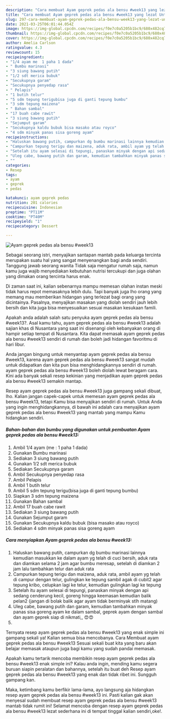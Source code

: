 ```yaml
---
description: "Cara membuat Ayam geprek pedas ala bensu #week13 yang lezat Untuk Jualan"
title: "Cara membuat Ayam geprek pedas ala bensu #week13 yang lezat Untuk Jualan"
slug: 297-cara-membuat-ayam-geprek-pedas-ala-bensu-week13-yang-lezat-untuk-jualan
date: 2021-03-25T06:01:44.054Z
image: https://img-global.cpcdn.com/recipes/f0e7c0a5205b1bc9/680x482cq70/ayam-geprek-pedas-ala-bensu-week13-foto-resep-utama.jpg
thumbnail: https://img-global.cpcdn.com/recipes/f0e7c0a5205b1bc9/680x482cq70/ayam-geprek-pedas-ala-bensu-week13-foto-resep-utama.jpg
cover: https://img-global.cpcdn.com/recipes/f0e7c0a5205b1bc9/680x482cq70/ayam-geprek-pedas-ala-bensu-week13-foto-resep-utama.jpg
author: Amelia Carlson
ratingvalue: 4.3
reviewcount: 15
recipeingredient:
- "1/4 ayam me  1 paha 1 dada"
- " Bumbu marinasi"
- "3 siung bawang putih"
- "1/2 sdt merica bubuk"
- "Secukupnya garam"
- "Secukupnya penyedap rasa"
- " Pelapis"
- "1 butih telur"
- "5 sdm tepung terigubisa juga di ganti tepung bumbu"
- "3 sdm tepung maizena"
- " Bahan sambal"
- "17 buah cabe rawit"
- "3 siung bawang putih"
- "Sejumput garam"
- "Secukupnya kaldu bubuk bisa masako atau royco"
- "4 sdm minyak panas sisa goreng ayam"
recipeinstructions:
- "Haluskan bawang putih, campurkan dg bumbu marinasi lainnya kemudian masukkan ke dalam ayam yg telah di cuci bersih, aduk rata dan diamkan selama 2 jam agar bumbu meresap, setelah di diamkan 2 jam lalu tambahkan telur dan aduk rata"
- "Campurkan tepung terigu dan maizena, aduk rata, ambil ayam yg telah di campur dengan telur, gulingkan ke tepung sambil agak di cubit2 agar tepung kribo, celupkan lagi ke telur, kemudian gulingkan lagi ke tepung"
- "Setelah itu ayam selesai di tepungi, panaskan minyak dengan api sedang cenderung kecil, goreng hingga keemasan kemudian balik pelan2 (jangan di bolak balik agar ayam tidak berminyak stlh matang)"
- "Uleg cabe, bawang putih dan garam, kemudian tambahkan minyak panas sisa goreng ayam ke dalam sambal, geprek ayam dengan sambal dan ayam geprek siap di nikmati,, 😍😍"
- ""
categories:
- Resep
tags:
- ayam
- geprek
- pedas

katakunci: ayam geprek pedas 
nutrition: 201 calories
recipecuisine: Indonesian
preptime: "PT11M"
cooktime: "PT40M"
recipeyield: "1"
recipecategory: Dessert

---
```



![Ayam geprek pedas ala bensu #week13](https://img-global.cpcdn.com/recipes/f0e7c0a5205b1bc9/680x482cq70/ayam-geprek-pedas-ala-bensu-week13-foto-resep-utama.jpg)

Sebagai seorang istri, menyajikan santapan mantab pada keluarga tercinta merupakan suatu hal yang sangat menyenangkan bagi anda sendiri. Tanggung jawab seorang  wanita Tidak saja mengatur rumah saja, namun kamu juga wajib menyediakan kebutuhan nutrisi tercukupi dan juga olahan yang dimakan orang tercinta harus enak.

Di zaman  saat ini, kalian sebenarnya mampu memesan olahan instan meski tidak harus repot memasaknya lebih dulu. Tapi banyak juga lho orang yang memang mau memberikan hidangan yang terlezat bagi orang yang dicintainya. Pasalnya, menyajikan masakan yang diolah sendiri jauh lebih bersih dan kita juga bisa menyesuaikan sesuai masakan kesukaan famili. 



Apakah anda adalah salah satu penyuka ayam geprek pedas ala bensu #week13?. Asal kamu tahu, ayam geprek pedas ala bensu #week13 adalah sajian khas di Nusantara yang saat ini disenangi oleh kebanyakan orang di hampir setiap tempat di Nusantara. Kita dapat memasak ayam geprek pedas ala bensu #week13 sendiri di rumah dan boleh jadi hidangan favoritmu di hari libur.

Anda jangan bingung untuk menyantap ayam geprek pedas ala bensu #week13, karena ayam geprek pedas ala bensu #week13 sangat mudah untuk didapatkan dan kita pun bisa menghidangkannya sendiri di rumah. ayam geprek pedas ala bensu #week13 boleh diolah lewat beragam cara. Kini ada banyak sekali resep kekinian yang menjadikan ayam geprek pedas ala bensu #week13 semakin mantap.

Resep ayam geprek pedas ala bensu #week13 juga gampang sekali dibuat, lho. Kalian jangan capek-capek untuk memesan ayam geprek pedas ala bensu #week13, tetapi Kamu bisa menyajikan sendiri di rumah. Untuk Anda yang ingin menghidangkannya, di bawah ini adalah cara menyajikan ayam geprek pedas ala bensu #week13 yang mantab yang mampu Kamu hidangkan sendiri.

<!--inarticleads1-->

##### Bahan-bahan dan bumbu yang digunakan untuk pembuatan Ayam geprek pedas ala bensu #week13:

1. Ambil 1/4 ayam (me : 1 paha 1 dada)
1. Gunakan  Bumbu marinasi
1. Sediakan 3 siung bawang putih
1. Gunakan 1/2 sdt merica bubuk
1. Sediakan Secukupnya garam
1. Ambil Secukupnya penyedap rasa
1. Ambil  Pelapis
1. Ambil 1 butih telur
1. Ambil 5 sdm tepung terigu(bisa juga di ganti tepung bumbu)
1. Siapkan 3 sdm tepung maizena
1. Gunakan  Bahan sambal
1. Ambil 17 buah cabe rawit
1. Sediakan 3 siung bawang putih
1. Gunakan Sejumput garam
1. Gunakan Secukupnya kaldu bubuk (bisa masako atau royco)
1. Sediakan 4 sdm minyak panas sisa goreng ayam




<!--inarticleads2-->

##### Cara menyiapkan Ayam geprek pedas ala bensu #week13:

1. Haluskan bawang putih, campurkan dg bumbu marinasi lainnya kemudian masukkan ke dalam ayam yg telah di cuci bersih, aduk rata dan diamkan selama 2 jam agar bumbu meresap, setelah di diamkan 2 jam lalu tambahkan telur dan aduk rata
1. Campurkan tepung terigu dan maizena, aduk rata, ambil ayam yg telah di campur dengan telur, gulingkan ke tepung sambil agak di cubit2 agar tepung kribo, celupkan lagi ke telur, kemudian gulingkan lagi ke tepung
1. Setelah itu ayam selesai di tepungi, panaskan minyak dengan api sedang cenderung kecil, goreng hingga keemasan kemudian balik pelan2 (jangan di bolak balik agar ayam tidak berminyak stlh matang)
1. Uleg cabe, bawang putih dan garam, kemudian tambahkan minyak panas sisa goreng ayam ke dalam sambal, geprek ayam dengan sambal dan ayam geprek siap di nikmati,, 😍😍
1. 




Ternyata resep ayam geprek pedas ala bensu #week13 yang enak simple ini gampang sekali ya! Kalian semua bisa mencobanya. Cara Membuat ayam geprek pedas ala bensu #week13 Sesuai sekali buat kita yang baru akan belajar memasak ataupun juga bagi kamu yang sudah pandai memasak.

Apakah kamu tertarik mencoba membikin resep ayam geprek pedas ala bensu #week13 enak simple ini? Kalau anda ingin, mending kamu segera buruan siapin peralatan dan bahannya, setelah itu buat deh Resep ayam geprek pedas ala bensu #week13 yang enak dan tidak ribet ini. Sungguh gampang kan. 

Maka, ketimbang kamu berfikir lama-lama, ayo langsung aja hidangkan resep ayam geprek pedas ala bensu #week13 ini. Pasti kalian gak akan menyesal sudah membuat resep ayam geprek pedas ala bensu #week13 mantab tidak rumit ini! Selamat mencoba dengan resep ayam geprek pedas ala bensu #week13 lezat sederhana ini di tempat tinggal kalian sendiri,oke!.

